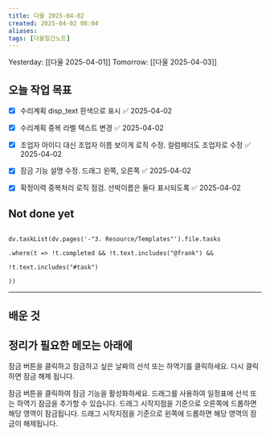 ```yaml
---
title: 다울 2025-04-02
created: 2025-04-02 08:04
aliases: 
tags: [다울일간노트]
---
```



Yesterday: [[다울 2025-04-01]] 
Tomorrow: [[다울 2025-04-03]] 




## 오늘 작업 목표
- [x] 수리계획 disp_text 흰색으로 표시 ✅ 2025-04-02
- [x] 수리계획 중복 라벨 텍스트 변경 ✅ 2025-04-02
- [x] 조업자 아이디 대신 조업자 이름 보이게 로직 수정. 컬럼헤더도 조업자로 수정 ✅ 2025-04-02
- [x] 잠금 기능 설명 수정. 드래그 왼쪽, 오른쪽 ✅ 2025-04-02
- [x] 확정이력 중복처리 로직 점검. 선박이름은 둘다 표시되도록 ✅ 2025-04-02





## Not done yet

```dataviewjs

dv.taskList(dv.pages('-"3. Resource/Templates"').file.tasks

.where(t => !t.completed && !t.text.includes("@frank") &&

!t.text.includes("#task")

))

```

---

## 배운 것




## 정리가 필요한 메모는 아래에



잠금 버튼을 클릭하고 잠금하고 싶은 날짜의 
선석 또는 하역기를 클릭하세요.
다시 클릭하면 잠금 해제 됩니다.


잠금 버튼을 클릭하여 잠금 기능을 활성화하세요.
드래그를 사용하여 일정표에 선석 또는 하역기 잠금을 추가할 수 있습니다.
드래그 시작지점을 기준으로 오른쪽에 드롭하면 해당 영역이 잠금됩니다.
드래그 시작지점을 기준으로 왼쪽에 드롭하면 해당 영역의 잠금이 해제됩니다.